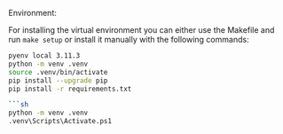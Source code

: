 Environment:

For installing the virtual environment you can either use the Makefile and run `make setup` or install it manually with the following commands:

````Bash
pyenv local 3.11.3
python -m venv .venv
source .venv/bin/activate
pip install --upgrade pip
pip install -r requirements.txt

```sh
python -m venv .venv
.venv\Scripts\Activate.ps1
````
